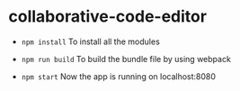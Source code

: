 # collaborative-code-editor

- `npm install` To install all the modules

- `npm run build` To build the bundle file by using webpack

- `npm start` Now the app is running on localhost:8080

